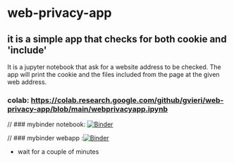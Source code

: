 # web-privacy-app

## it is a simple app that checks for both cookie and 'include' 

It is a jupyter notebook that ask for a website address to be checked. 
The app will print the cookie and the files included from the page at the given web address. 


### colab: https://colab.research.google.com/github/gvieri/web-privacy-app/blob/main/webprivacyapp.ipynb


// ### mybinder notebook: [![Binder](https://mybinder.org/badge_logo.svg)](https://mybinder.org/v2/gh/gvieri/web-privacy-app/main?filepath=webprivacyapp.ipynb)


// ### mybinder webapp  :[![Binder](https://mybinder.org/badge_logo.svg)](https://mybinder.org/v2/gh/gvieri/web-privacy-app/main?urlpath=apps%2FCwebprivacyapp.ipynb)

* wait for a couple of minutes
 
